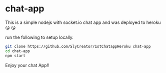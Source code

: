 # chat-app
This is a simple nodejs with socket.io chat app and was deployed to heroku😘 😘

run the following to setup locally.
```sh
git clone https://github.com/SlyCreator/1stChatappHeroku chat-app
cd chat-app
npm start
```
Enjoy your chat App!!